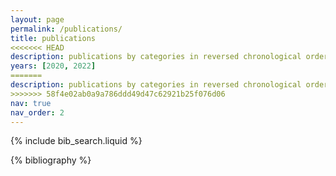 ```yaml
---
layout: page
permalink: /publications/
title: publications
<<<<<<< HEAD
description: publications by categories in reversed chronological order
years: [2020, 2022]
=======
description: publications by categories in reversed chronological order. generated by jekyll-scholar.
>>>>>>> 58f4e02ab0a9a786ddd49d47c62921b25f076d06
nav: true
nav_order: 2
---
```


<!-- _pages/publications.md -->

<!-- Bibsearch Feature -->

{% include bib_search.liquid %}

<div class="publications">

{% bibliography %}

</div>
